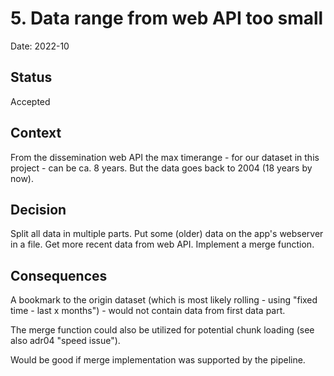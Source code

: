 # 5. Data range from web API too small

Date: 2022-10

## Status

Accepted

## Context

From the dissemination web API the max timerange - for our dataset in this project - can be ca. 8 years. But the data goes back to 2004 (18 years by now).

## Decision

Split all data in multiple parts.
Put some (older) data on the app's webserver in a file.
Get more recent data from web API.
Implement a merge function.

## Consequences

A bookmark to the origin dataset (which is most likely rolling - using "fixed time - last x months") - would not contain data from first data part.

The merge function could also be utilized for potential chunk loading (see also adr04 "speed issue").

Would be good if merge implementation was supported by the pipeline.
